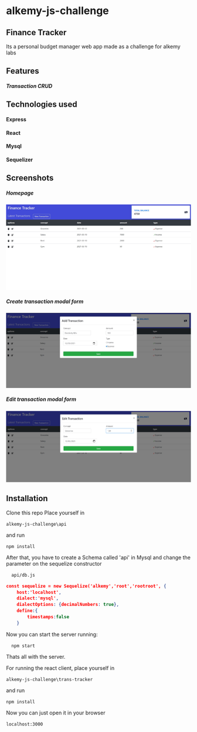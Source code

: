# alkemy-js-challenge
## Finance Tracker
Its a personal budget manager web app made as a challenge for alkemy labs

## Features
##### Transaction CRUD 

## Technologies used
#### Express 
#### React
#### Mysql
#### Sequelizer

## Screenshots
##### Homepage
![](screenShots/HomePage.jpg? "HomePage")
##### Create transaction modal form
![](screenShots/CreateTransactionModal.jpg? "CreateModalForm")
##### Edit transaction modal form
![](screenShots/EditeTransactionModal.jpg? "UpdateModalForm")


## Installation

Clone this repo
Place yourself in 
```console
alkemy-js-challenge\api
``` 
and run  
```console
npm install
```

After that, you have to create a Schema called 'api' in Mysql
and change the parameter on the sequelize constructor
```console
  api/db.js
```
```json 
const sequelize = new Sequelize('alkemy','root','rootroot', {
    host:'localhost',
    dialect:'mysql',
    dialectOptions: {decimalNumbers: true},
    define:{
        timestamps:false
    }
 ```
Now you can start the server running:
```console
  npm start
```
Thats all with the server.


For running the react client, place yourself in 
```console
alkemy-js-challenge\trans-tracker
``` 
and run 
```console
npm install
```
Now you can just open it in your browser
```console
localhost:3000 
```
